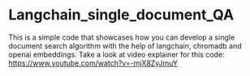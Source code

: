 # Langchain_single_document_QA
This is a simple code that showcases how you can develop a single document search algorithm with the help of langchain, chromadb and openai embeddings.
Take a look at video explainer for this code:
https://www.youtube.com/watch?v=-mjX8ZyJmuY
